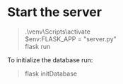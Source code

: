 # Start the server

> .\venv\Scripts\activate  
> $env:FLASK_APP = "server.py"  
> flask run

To initialize the database run:

> flask initDatabase
